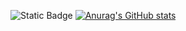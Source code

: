 ![Static Badge](https://img.shields.io/badge/a%20cat%20%20nya%20-green)
[![Anurag's GitHub stats](https://github-readme-stats.vercel.app/api?username=RongDuJiKsp)](https://github.com/anuraghazra/github-readme-stats)
